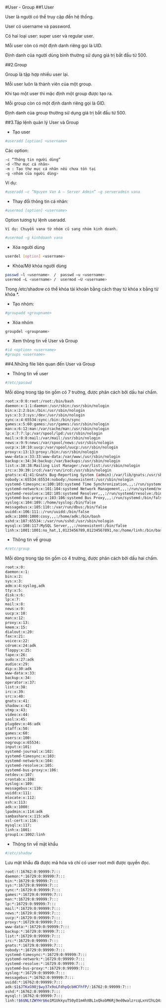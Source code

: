 #User - Group
##1.User

User là người có thể truy cập đến hệ thống.

User có username và password.

Có hai loại user: super user và regular user.

Mỗi user còn có một định danh riêng gọi là UID.

Định danh của người dùng bình thường sử dụng giá trị bắt đầu từ 500.

##2.Group

Group là tập hợp nhiều user lại.

Mỗi user luôn là thành viên của một group.

Khi tạo một user thì mặc định một group được tạo ra.

Mỗi group còn có một định danh riêng gọi là GID.

Định danh của group thường sử dụng giá trị bắt đầu từ 500.

##3.Tập lệnh quản lý User và Group
* Tạo user
```sh
#useradd [option] <username>
```
Các option:
```sh
-c “Thông tin người dùng”
-d <Thư mục cá nhân>
-m : Tạo thư mục cá nhân nếu chưa tồn tại
-g <nhóm của người dùng>
```
Ví dụ:
```sh
#useradd –c “Nguyen Van A – Server Admin” –g serveradmin vana
```
* Thay đổi thông tin cá nhân:
```sh
#usermod [option] <username>
```
Option tương tự lệnh useradd.

	Ví dụ: Chuyển vana từ nhóm cũ sang nhóm kinh doanh.
```sh
#usermod –g kinhdoanh vana  
```
* Xóa người dùng
```sh
userdel [option] <username>
```
* Khóa/Mở khóa người dùng
```sh
passwd –l <username>  /  passwd –u <username>
usermod –L <username> /  usermod –U <username>
```
Trong /etc/shadow có thể khóa tài khoản bằng cách thay từ khóa x bằng từ khóa *.

* Tạo nhóm:
```sh
#groupadd <groupname>
```
* Xóa nhóm
```sh
groupdel <groupname>
```
* Xem thông tin về User và Group
```sh
#id <option> <username>
#groups <username>
```
##4.Những file liên quan đến User và Group
* Thông tin về user
```sh
#/etc/passwd
```
Mỗi dòng trong tập tin gồm có 7 trường, được phân cách bởi dấu hai chấm.
```sh
root:x:0:0:root:/root:/bin/bash
daemon:x:1:1:daemon:/usr/sbin:/usr/sbin/nologin
bin:x:2:2:bin:/bin:/usr/sbin/nologin
sys:x:3:3:sys:/dev:/usr/sbin/nologin
sync:x:4:65534:sync:/bin:/bin/sync
games:x:5:60:games:/usr/games:/usr/sbin/nologin
man:x:6:12:man:/var/cache/man:/usr/sbin/nologin
lp:x:7:7:lp:/var/spool/lpd:/usr/sbin/nologin
mail:x:8:8:mail:/var/mail:/usr/sbin/nologin
news:x:9:9:news:/var/spool/news:/usr/sbin/nologin
uucp:x:10:10:uucp:/var/spool/uucp:/usr/sbin/nologin
proxy:x:13:13:proxy:/bin:/usr/sbin/nologin
www-data:x:33:33:www-data:/var/www:/usr/sbin/nologin
backup:x:34:34:backup:/var/backups:/usr/sbin/nologin
list:x:38:38:Mailing List Manager:/var/list:/usr/sbin/nologin
irc:x:39:39:ircd:/var/run/ircd:/usr/sbin/nologin
gnats:x:41:41:Gnats Bug-Reporting System (admin):/var/lib/gnats:/usr/sbin/nologin
nobody:x:65534:65534:nobody:/nonexistent:/usr/sbin/nologin
systemd-timesync:x:100:103:systemd Time Synchronization,,,:/run/systemd:/bin/false
systemd-network:x:101:104:systemd Network Management,,,:/run/systemd/netif:/bin/false
systemd-resolve:x:102:105:systemd Resolver,,,:/run/systemd/resolve:/bin/false
systemd-bus-proxy:x:103:106:systemd Bus Proxy,,,:/run/systemd:/bin/false
syslog:x:104:109::/home/syslog:/bin/false
messagebus:x:105:110::/var/run/dbus:/bin/false
uuidd:x:106:111::/run/uuidd:/bin/false
adk:x:1000:1000:cosy,,,:/home/adk:/bin/bash
sshd:x:107:65534::/var/run/sshd:/usr/sbin/nologin
mysql:x:108:117:MySQL Server,,,:/nonexistent:/bin/false
linh:x:1001:1001:no_hat,1,0123456789,01234567891,no:/home/linh:/bin/bash
```
* Thông tin về group
```sh
#/etc/group
```
Mỗi dòng trong tập tin gồm có 4 trường, được phân cách bởi dấu hai chấm.
```sh
root:x:0:
daemon:x:1:
bin:x:2:
sys:x:3:
adm:x:4:syslog,adk
tty:x:5:
disk:x:6:
lp:x:7:
mail:x:8:
news:x:9:
uucp:x:10:
man:x:12:
proxy:x:13:
kmem:x:15:
dialout:x:20:
fax:x:21:
voice:x:22:
cdrom:x:24:adk
floppy:x:25:
tape:x:26:
sudo:x:27:adk
audio:x:29:
dip:x:30:adk
www-data:x:33:
backup:x:34:
operator:x:37:
list:x:38:
irc:x:39:
src:x:40:
gnats:x:41:
shadow:x:42:
utmp:x:43:
video:x:44:
sasl:x:45:
plugdev:x:46:adk
staff:x:50:
games:x:60:
users:x:100:
nogroup:x:65534:
input:x:101:
systemd-journal:x:102:
systemd-timesync:x:103:
systemd-network:x:104:
systemd-resolve:x:105:
systemd-bus-proxy:x:106:
netdev:x:107:
crontab:x:108:
syslog:x:109:
messagebus:x:110:
uuidd:x:111:
mlocate:x:112:
ssh:x:113:
adk:x:1000:
lpadmin:x:114:adk
sambashare:x:115:adk
ssl-cert:x:116:
mysql:x:117:
linh:x:1001:
group1:x:1002:linh
```
* Thông tin về mật khẩu
```sh
#/etc/shadow
```
Lưu mật khẩu đã được mã hóa và chỉ có user root mới được quyền đọc.
```sh
root:!:16762:0:99999:7:::
daemon:*:16729:0:99999:7:::
bin:*:16729:0:99999:7:::
sys:*:16729:0:99999:7:::
sync:*:16729:0:99999:7:::
games:*:16729:0:99999:7:::
man:*:16729:0:99999:7:::
lp:*:16729:0:99999:7:::
mail:*:16729:0:99999:7:::
news:*:16729:0:99999:7:::
uucp:*:16729:0:99999:7:::
proxy:*:16729:0:99999:7:::
www-data:*:16729:0:99999:7:::
backup:*:16729:0:99999:7:::
list:*:16729:0:99999:7:::
irc:*:16729:0:99999:7:::
gnats:*:16729:0:99999:7:::
nobody:*:16729:0:99999:7:::
systemd-timesync:*:16729:0:99999:7:::
systemd-network:*:16729:0:99999:7:::
systemd-resolve:*:16729:0:99999:7:::
systemd-bus-proxy:*:16729:0:99999:7:::
syslog:*:16729:0:99999:7:::
messagebus:*:16762:0:99999:7:::
uuidd:*:16762:0:99999:7:::
adk:$1$JTKxG98j$wy37x9oLFdhpQcbHCFhfP/:16762:0:99999:7:::
sshd:*:16762:0:99999:7:::
mysql:!:16762:0:99999:7:::
linh:!$6$NLtZWYHr$6o1M1UkkyuTS0yO1m4hXBL1xQkobM6Rj9ed0walzrcqLxnVIhLQ4xHTGenMvY97fUzGA/a2mYWiTVoFKnprim.:16764:0:99999:7:::
```